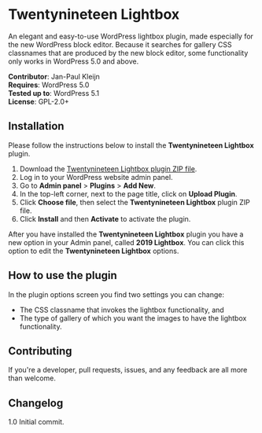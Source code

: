 # Twentynineteen Lightbox
An elegant and easy-to-use WordPress lightbox plugin, made especially for the new WordPress block editor. Because it searches for gallery CSS classnames that are produced by the new block editor, some functionality only works in WordPress 5.0 and above.

**Contributor**: Jan-Paul Kleijn  
**Requires**: WordPress 5.0  
**Tested up to**: WordPress 5.1  
**License**: GPL-2.0+

## Installation
Please follow the instructions below to install the **Twentynineteen Lightbox** plugin.

1. Download the [Twentynineteen Lightbox plugin ZIP file](https://github.com/JanPaulKleijn/biggee-twentynineteen-lightbox/archive/master.zip).
2. Log in to your WordPress website admin panel.
3. Go to **Admin panel** > **Plugins** > **Add New**.
4. In the top-left corner, next to the page title, click on **Upload Plugin**.
5. Click **Choose file**, then select the **Twentynineteen Lightbox** plugin ZIP file.
6. Click **Install** and then **Activate** to activate the plugin.

After you have installed the **Twentynineteen Lightbox** plugin you have a new option in your Admin panel, called **2019 Lightbox**. You can click this option to edit the **Twentynineteen Lightbox** options.

## How to use the plugin
In the plugin options screen you find two settings you can change:
- The CSS classname that invokes the lightbox functionality, and
- The type of gallery of which you want the images to have the lightbox functionality.

## Contributing
If you're a developer, pull requests, issues, and any feedback are all more than welcome.

## Changelog
1.0 Initial commit.
